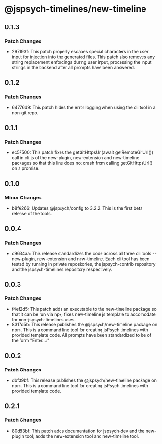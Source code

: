 # @jspsych-timelines/new-timeline

## 0.1.3

### Patch Changes

- 297193f: This patch properly escapes special characters in the user input for injection into the generated files. This patch also removes any string replacement enforcings during user input, processing the input strings in the backend after all prompts have been answered.

## 0.1.2

### Patch Changes

- 64776d9: This patch hides the error logging when using the cli tool in a non-git repo.

## 0.1.1

### Patch Changes

- ec57500: This patch fixes the getGitHttpsUrl(await getRemoteGitUrl()) call in cli.js of the new-plugin, new-extension and new-timeline packages so that this line does not crash from calling getGitHttpsUrl() on a promise.

## 0.1.0

### Minor Changes

- b8f6266: Updates @jspsych/config to 3.2.2. This is the first beta release of the tools.

## 0.0.4

### Patch Changes

- c9634aa: This release standardizes the code across all three cli tools -- new-plugin, new-extension and new-timeline. Each cli tool has been tested by running in private repositories, the jspsych-contrib repository and the jspsych-timelines repository respectively.

## 0.0.3

### Patch Changes

- f4ef2d5: This patch adds an executable to the new-timeline package so that it can be run via npx; fixes new-timeline js template to accomodate for non-jspsych-timelines uses.
- 8317d5b: This release publishes the @jspsych/new-timeline package on npm. This is a command line tool for creating jsPsych timelines with provided template code. All prompts have been standardized to be of the form "Enter...:"

## 0.0.2

### Patch Changes

- dbf39bf: This release publishes the @jspsych/new-timeline package on npm. This is a command line tool for creating jsPsych timelines with provided template code.

## 0.2.1

### Patch Changes

- 80d83bf: This patch adds documentation for jspsych-dev and the new-plugin tool; adds the new-extension tool and new-timeline tool.
